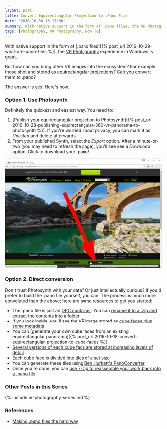 ```yaml
---
layout: post
title: Convert Equirectangular Projection to .Pano File
date: '2016-10-30 13:17:00'
summary: With native support in the form of .pano files, the VR Photography experience in Windows is great ...
tags: [Photography, VR Photography, How To]
---
```


With native support in the form of [.pano files]({% post_url 2016-10-29-what-are-pano-files %}), the <a href="https://en.wikipedia.org/wiki/VR_photography" target="_blank">VR Photography</a> experience in Windows is great. 

But how can you bring other VR images into the ecosystem? For example those shot and stored as <a href="https://en.wikipedia.org/wiki/Equirectangular_projection" target="_blank">equirectangular projections</a>? Can you convert them to .pano?

The answer is yes! Here's how.

### Option 1. Use Photosynth

Definitely the quickest and easiest way. You need to:

1. [Publish your equirectangular projection to Photosynth]({% post_url 2016-10-28-publishing-equirectangular-360-vr-panorama-to-photosynth %}). If you're worried about privacy, you can mark it as <i>Unlisted</i> and delete afterwards.
2. From your published Synth, select the <i>Export</i> option. After a minute-or-two (you may need to refresh the page), you'll see see a <i>Download</i> option. Click to download your .pano!

![Export from Photosynth](/img/posts/export-from-photosynth.png)

### Option 2. Direct conversion

Don't trust Photosynth with your data? Or just intellectually curious? If you'd prefer to build the .pano file yourself, you can. The process is much more convoluted than the above; here are some resources to get you started:

* The .pano file is just an <a href="https://en.wikipedia.org/wiki/Open_Packaging_Conventions" target="_blank">OPC container</a>. You can <a href="{% post_url 2016-10-29-what-are-pano-files %}#panoarchive">rename it to a .zip and extract the contents into a folder</a>
* If you look inside, you'll see the VR image stored as <a href="{% post_url 2016-10-29-what-are-pano-files %}#cubefaces">cube faces plus some metadata</a>
* You can [generate your own cube faces from an existing equirectangular panorama]({% post_url 2016-10-18-convert-equirectangular-projection-to-cube-faces %})
* <a href="{% post_url 2016-10-29-what-are-pano-files %}#cubedetail">Several versions of each cube face are stored at increasing levels of detail</a>
* Each cube face is <a href="{% post_url 2016-10-29-what-are-pano-files %}#cubetiles">divided into tiles of a set size</a>
* You can generate these tiles using <a href="https://github.com/bdhurkett/PanoConverter" target="_blank">Ben Hurkett's PanoConverter</a>
* Once you're done, you can <a href="{% post_url 2016-10-29-what-are-pano-files %}#cubezip">use 7-zip to reassemble your work back into a .pano file</a>

### Other Posts in this Series
 
{% include vr-photography-series.md %}

### References

* <a href="https://bdhurkett.wordpress.com/2015/02/12/making-pano-files-the-hard-way/" target="_blank">Making .pano files the hard way</a>
